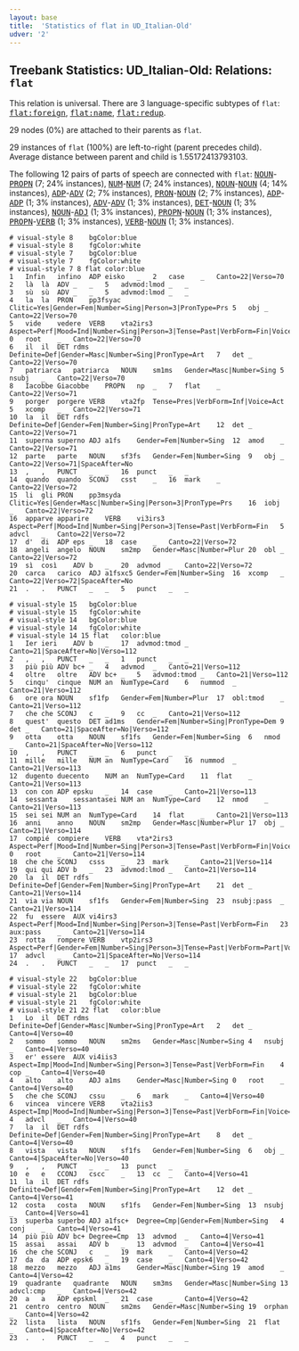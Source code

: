 ```yaml
---
layout: base
title:  'Statistics of flat in UD_Italian-Old'
udver: '2'
---
```


## Treebank Statistics: UD_Italian-Old: Relations: `flat`

This relation is universal.
There are 3 language-specific subtypes of `flat`: <tt><a href="it_old-dep-flat-foreign.html">flat:foreign</a></tt>, <tt><a href="it_old-dep-flat-name.html">flat:name</a></tt>, <tt><a href="it_old-dep-flat-redup.html">flat:redup</a></tt>.

29 nodes (0%) are attached to their parents as `flat`.

29 instances of `flat` (100%) are left-to-right (parent precedes child).
Average distance between parent and child is 1.55172413793103.

The following 12 pairs of parts of speech are connected with `flat`: <tt><a href="it_old-pos-NOUN.html">NOUN</a></tt>-<tt><a href="it_old-pos-PROPN.html">PROPN</a></tt> (7; 24% instances), <tt><a href="it_old-pos-NUM.html">NUM</a></tt>-<tt><a href="it_old-pos-NUM.html">NUM</a></tt> (7; 24% instances), <tt><a href="it_old-pos-NOUN.html">NOUN</a></tt>-<tt><a href="it_old-pos-NOUN.html">NOUN</a></tt> (4; 14% instances), <tt><a href="it_old-pos-ADP.html">ADP</a></tt>-<tt><a href="it_old-pos-ADV.html">ADV</a></tt> (2; 7% instances), <tt><a href="it_old-pos-PRON.html">PRON</a></tt>-<tt><a href="it_old-pos-NOUN.html">NOUN</a></tt> (2; 7% instances), <tt><a href="it_old-pos-ADP.html">ADP</a></tt>-<tt><a href="it_old-pos-ADP.html">ADP</a></tt> (1; 3% instances), <tt><a href="it_old-pos-ADV.html">ADV</a></tt>-<tt><a href="it_old-pos-ADV.html">ADV</a></tt> (1; 3% instances), <tt><a href="it_old-pos-DET.html">DET</a></tt>-<tt><a href="it_old-pos-NOUN.html">NOUN</a></tt> (1; 3% instances), <tt><a href="it_old-pos-NOUN.html">NOUN</a></tt>-<tt><a href="it_old-pos-ADJ.html">ADJ</a></tt> (1; 3% instances), <tt><a href="it_old-pos-PROPN.html">PROPN</a></tt>-<tt><a href="it_old-pos-NOUN.html">NOUN</a></tt> (1; 3% instances), <tt><a href="it_old-pos-PROPN.html">PROPN</a></tt>-<tt><a href="it_old-pos-VERB.html">VERB</a></tt> (1; 3% instances), <tt><a href="it_old-pos-VERB.html">VERB</a></tt>-<tt><a href="it_old-pos-NOUN.html">NOUN</a></tt> (1; 3% instances).


~~~ conllu
# visual-style 8	bgColor:blue
# visual-style 8	fgColor:white
# visual-style 7	bgColor:blue
# visual-style 7	fgColor:white
# visual-style 7 8 flat	color:blue
1	Infin	infino	ADP	eisko	_	2	case	_	Canto=22|Verso=70
2	là	là	ADV	_	_	5	advmod:lmod	_	_
3	sù	sù	ADV	_	_	5	advmod:lmod	_	_
4	la	la	PRON	pp3fsyac	Clitic=Yes|Gender=Fem|Number=Sing|Person=3|PronType=Prs	5	obj	_	Canto=22|Verso=70
5	vide	vedere	VERB	vta2irs3	Aspect=Perf|Mood=Ind|Number=Sing|Person=3|Tense=Past|VerbForm=Fin|Voice=Act	0	root	_	Canto=22|Verso=70
6	il	il	DET	rdms	Definite=Def|Gender=Masc|Number=Sing|PronType=Art	7	det	_	Canto=22|Verso=70
7	patriarca	patriarca	NOUN	sm1ms	Gender=Masc|Number=Sing	5	nsubj	_	Canto=22|Verso=70
8	Iacobbe	Giacobbe	PROPN	np	_	7	flat	_	Canto=22|Verso=71
9	porger	porgere	VERB	vta2fp	Tense=Pres|VerbForm=Inf|Voice=Act	5	xcomp	_	Canto=22|Verso=71
10	la	il	DET	rdfs	Definite=Def|Gender=Fem|Number=Sing|PronType=Art	12	det	_	Canto=22|Verso=71
11	superna	superno	ADJ	a1fs	Gender=Fem|Number=Sing	12	amod	_	Canto=22|Verso=71
12	parte	parte	NOUN	sf3fs	Gender=Fem|Number=Sing	9	obj	_	Canto=22|Verso=71|SpaceAfter=No
13	,	,	PUNCT	_	_	16	punct	_	_
14	quando	quando	SCONJ	csst	_	16	mark	_	Canto=22|Verso=72
15	li	gli	PRON	pp3msyda	Clitic=Yes|Gender=Masc|Number=Sing|Person=3|PronType=Prs	16	iobj	_	Canto=22|Verso=72
16	apparve	apparire	VERB	vi3irs3	Aspect=Perf|Mood=Ind|Number=Sing|Person=3|Tense=Past|VerbForm=Fin	5	advcl	_	Canto=22|Verso=72
17	d'	di	ADP	eps	_	18	case	_	Canto=22|Verso=72
18	angeli	angelo	NOUN	sm2mp	Gender=Masc|Number=Plur	20	obl	_	Canto=22|Verso=72
19	sì	così	ADV	b	_	20	advmod	_	Canto=22|Verso=72
20	carca	carico	ADJ	a1fsxc5	Gender=Fem|Number=Sing	16	xcomp	_	Canto=22|Verso=72|SpaceAfter=No
21	.	.	PUNCT	_	_	5	punct	_	_

~~~


~~~ conllu
# visual-style 15	bgColor:blue
# visual-style 15	fgColor:white
# visual-style 14	bgColor:blue
# visual-style 14	fgColor:white
# visual-style 14 15 flat	color:blue
1	Ier	ieri	ADV	b	_	17	advmod:tmod	_	Canto=21|SpaceAfter=No|Verso=112
2	,	,	PUNCT	_	_	1	punct	_	_
3	più	più	ADV	bc+	_	4	advmod	_	Canto=21|Verso=112
4	oltre	oltre	ADV	bc+	_	5	advmod:tmod	_	Canto=21|Verso=112
5	cinqu'	cinque	NUM	an	NumType=Card	6	nummod	_	Canto=21|Verso=112
6	ore	ora	NOUN	sf1fp	Gender=Fem|Number=Plur	17	obl:tmod	_	Canto=21|Verso=112
7	che	che	SCONJ	c	_	9	cc	_	Canto=21|Verso=112
8	quest'	questo	DET	ad1ms	Gender=Fem|Number=Sing|PronType=Dem	9	det	_	Canto=21|SpaceAfter=No|Verso=112
9	otta	otta	NOUN	sf1fs	Gender=Fem|Number=Sing	6	nmod	_	Canto=21|SpaceAfter=No|Verso=112
10	,	,	PUNCT	_	_	6	punct	_	_
11	mille	mille	NUM	an	NumType=Card	16	nummod	_	Canto=21|Verso=113
12	dugento	duecento	NUM	an	NumType=Card	11	flat	_	Canto=21|Verso=113
13	con	con	ADP	epsku	_	14	case	_	Canto=21|Verso=113
14	sessanta	sessantasei	NUM	an	NumType=Card	12	nmod	_	Canto=21|Verso=113
15	sei	sei	NUM	an	NumType=Card	14	flat	_	Canto=21|Verso=113
16	anni	anno	NOUN	sm2mp	Gender=Masc|Number=Plur	17	obj	_	Canto=21|Verso=114
17	compié	compiere	VERB	vta*2irs3	Aspect=Perf|Mood=Ind|Number=Sing|Person=3|Tense=Past|VerbForm=Fin|Voice=Act	0	root	_	Canto=21|Verso=114
18	che	che	SCONJ	csss	_	23	mark	_	Canto=21|Verso=114
19	qui	qui	ADV	b	_	23	advmod:lmod	_	Canto=21|Verso=114
20	la	il	DET	rdfs	Definite=Def|Gender=Fem|Number=Sing|PronType=Art	21	det	_	Canto=21|Verso=114
21	via	via	NOUN	sf1fs	Gender=Fem|Number=Sing	23	nsubj:pass	_	Canto=21|Verso=114
22	fu	essere	AUX	vi4irs3	Aspect=Perf|Mood=Ind|Number=Sing|Person=3|Tense=Past|VerbForm=Fin	23	aux:pass	_	Canto=21|Verso=114
23	rotta	rompere	VERB	vtp2irs3	Aspect=Perf|Gender=Fem|Number=Sing|Person=3|Tense=Past|VerbForm=Part|Voice=Pass	17	advcl	_	Canto=21|SpaceAfter=No|Verso=114
24	.	.	PUNCT	_	_	17	punct	_	_

~~~


~~~ conllu
# visual-style 22	bgColor:blue
# visual-style 22	fgColor:white
# visual-style 21	bgColor:blue
# visual-style 21	fgColor:white
# visual-style 21 22 flat	color:blue
1	Lo	il	DET	rdms	Definite=Def|Gender=Masc|Number=Sing|PronType=Art	2	det	_	Canto=4|Verso=40
2	sommo	sommo	NOUN	sm2ms	Gender=Masc|Number=Sing	4	nsubj	_	Canto=4|Verso=40
3	er'	essere	AUX	vi4iis3	Aspect=Imp|Mood=Ind|Number=Sing|Person=3|Tense=Past|VerbForm=Fin	4	cop	_	Canto=4|Verso=40
4	alto	alto	ADJ	a1ms	Gender=Masc|Number=Sing	0	root	_	Canto=4|Verso=40
5	che	che	SCONJ	cssu	_	6	mark	_	Canto=4|Verso=40
6	vincea	vincere	VERB	vta2iis3	Aspect=Imp|Mood=Ind|Number=Sing|Person=3|Tense=Past|VerbForm=Fin|Voice=Act	4	advcl	_	Canto=4|Verso=40
7	la	il	DET	rdfs	Definite=Def|Gender=Fem|Number=Sing|PronType=Art	8	det	_	Canto=4|Verso=40
8	vista	vista	NOUN	sf1fs	Gender=Fem|Number=Sing	6	obj	_	Canto=4|SpaceAfter=No|Verso=40
9	,	,	PUNCT	_	_	13	punct	_	_
10	e	e	CCONJ	cscc	_	13	cc	_	Canto=4|Verso=41
11	la	il	DET	rdfs	Definite=Def|Gender=Fem|Number=Sing|PronType=Art	12	det	_	Canto=4|Verso=41
12	costa	costa	NOUN	sf1fs	Gender=Fem|Number=Sing	13	nsubj	_	Canto=4|Verso=41
13	superba	superbo	ADJ	a1fsc+	Degree=Cmp|Gender=Fem|Number=Sing	4	conj	_	Canto=4|Verso=41
14	più	più	ADV	bc+	Degree=Cmp	13	advmod	_	Canto=4|Verso=41
15	assai	assai	ADV	b	_	13	advmod	_	Canto=4|Verso=41
16	che	che	SCONJ	c	_	19	mark	_	Canto=4|Verso=42
17	da	da	ADP	epsk6	_	19	case	_	Canto=4|Verso=42
18	mezzo	mezzo	ADJ	a1ms	Gender=Masc|Number=Sing	19	amod	_	Canto=4|Verso=42
19	quadrante	quadrante	NOUN	sm3ms	Gender=Masc|Number=Sing	13	advcl:cmp	_	Canto=4|Verso=42
20	a	a	ADP	epskml	_	21	case	_	Canto=4|Verso=42
21	centro	centro	NOUN	sm2ms	Gender=Masc|Number=Sing	19	orphan	_	Canto=4|Verso=42
22	lista	lista	NOUN	sf1fs	Gender=Fem|Number=Sing	21	flat	_	Canto=4|SpaceAfter=No|Verso=42
23	.	.	PUNCT	_	_	4	punct	_	_

~~~


